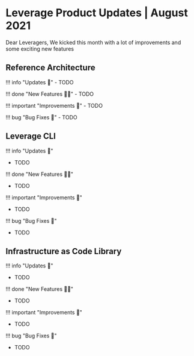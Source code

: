 # Leverage Product Updates | August 2021

Dear Leveragers,
We kicked this month with a lot of improvements and some exciting new features

## Reference Architecture
!!! info "Updates 📢"
    - TODO
    
!!! done "New Features 🎉🙌"
    - TODO
    
!!! important "Improvements 🚀"
    - TODO

!!! bug "Bug Fixes 🐛"
    - TODO 

## Leverage CLI
!!! info "Updates 📢"
- TODO

!!! done "New Features 🎉🙌"
- TODO

!!! important "Improvements 🚀"
- TODO

!!! bug "Bug Fixes 🐛"
- TODO

## Infrastructure as Code Library
!!! info "Updates 📢"
- TODO

!!! done "New Features 🎉🙌"
- TODO

!!! important "Improvements 🚀"
- TODO

!!! bug "Bug Fixes 🐛"
- TODO 